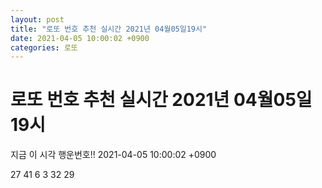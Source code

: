 ```yaml
---
layout: post
title: "로또 번호 추천 실시간 2021년 04월05일19시"
date: 2021-04-05 10:00:02 +0900
categories: 로또
---
```


# 로또 번호 추천 실시간 2021년 04월05일19시

지금 이 시각 행운번호!! 2021-04-05 10:00:02 +0900

 27  41  6  3  32  29 


